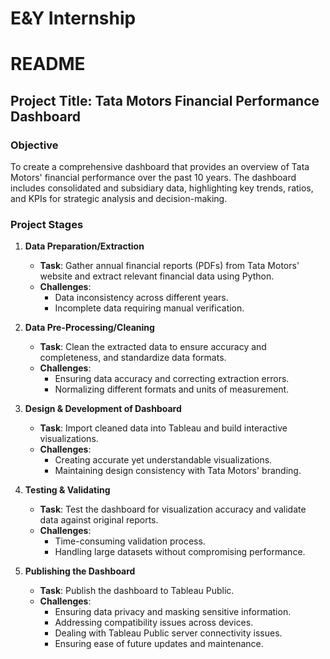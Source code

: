 # E&Y Internship
 # README

## Project Title: Tata Motors Financial Performance Dashboard

### Objective
To create a comprehensive dashboard that provides an overview of Tata Motors' financial performance over the past 10 years. The dashboard includes consolidated and subsidiary data, highlighting key trends, ratios, and KPIs for strategic analysis and decision-making.

### Project Stages

1. **Data Preparation/Extraction**
   - **Task**: Gather annual financial reports (PDFs) from Tata Motors' website and extract relevant financial data using Python.
   - **Challenges**: 
     - Data inconsistency across different years.
     - Incomplete data requiring manual verification.

2. **Data Pre-Processing/Cleaning**
   - **Task**: Clean the extracted data to ensure accuracy and completeness, and standardize data formats.
   - **Challenges**:
     - Ensuring data accuracy and correcting extraction errors.
     - Normalizing different formats and units of measurement.

3. **Design & Development of Dashboard**
   - **Task**: Import cleaned data into Tableau and build interactive visualizations.
   - **Challenges**:
     - Creating accurate yet understandable visualizations.
     - Maintaining design consistency with Tata Motors' branding.

4. **Testing & Validating**
   - **Task**: Test the dashboard for visualization accuracy and validate data against original reports.
   - **Challenges**:
     - Time-consuming validation process.
     - Handling large datasets without compromising performance.

5. **Publishing the Dashboard**
   - **Task**: Publish the dashboard to Tableau Public.
   - **Challenges**:
     - Ensuring data privacy and masking sensitive information.
     - Addressing compatibility issues across devices.
     - Dealing with Tableau Public server connectivity issues.
     - Ensuring ease of future updates and maintenance.





